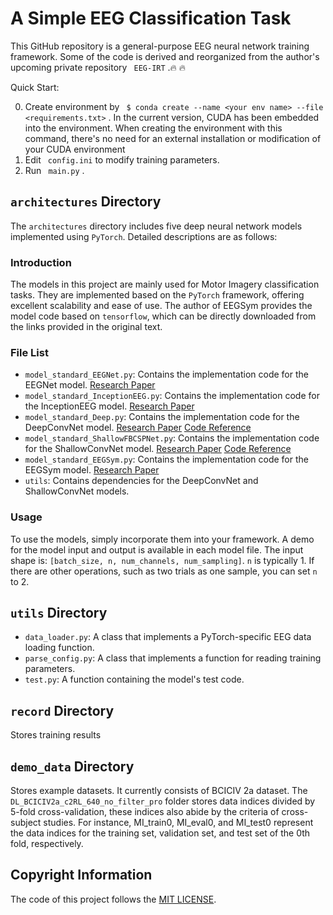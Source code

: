 # A Simple EEG Classification Task
This GitHub repository is a general-purpose EEG neural network training framework. Some of the code is derived and reorganized from the author's upcoming private repository ` EEG-IRT` .🔥 🔥 

Quick Start: 

0. Create environment by  ` $ conda create --name <your env name> --file <requirements.txt>` . In the current version, CUDA has been embedded into the environment. When creating the environment with this command, there's no need for an external installation or modification of your CUDA environment
1. Edit ` config.ini` to modify training parameters.
2. Run ` main.py` .
## `architectures` Directory

The `architectures` directory includes five deep neural network models implemented using `PyTorch`. Detailed descriptions are as follows:

### Introduction

The models in this project are mainly used for Motor Imagery classification tasks. They are implemented based on the `PyTorch` framework, offering excellent scalability and ease of use. The author of EEGSym provides the model code based on `tensorflow`, which can be directly downloaded from the links provided in the original text.

### File List

- `model_standard_EEGNet.py`: Contains the implementation code for the EEGNet model. [Research Paper](https://arxiv.org/abs/1611.08024)
- `model_standard_InceptionEEG.py`: Contains the implementation code for the InceptionEEG model. [Research Paper](https://ieeexplore.ieee.org/document/9311146)
- `model_standard_Deep.py`: Contains the implementation code for the DeepConvNet model. [Research Paper](https://arxiv.org/abs/1703.05051) [Code Reference](https://github.com/braindecode/braindecode/tree/master/braindecode/models)
- `model_standard_ShallowFBCSPNet.py`: Contains the implementation code for the ShallowConvNet model. [Research Paper](https://arxiv.org/abs/1703.05051) [Code Reference](https://github.com/braindecode/braindecode/tree/master/braindecode/models)
- `model_standard_EEGSym.py`: Contains the implementation code for the EEGSym model. [Research Paper](https://ieeexplore.ieee.org/document/9807323)
- `utils`: Contains dependencies for the DeepConvNet and ShallowConvNet models.

### Usage

To use the models, simply incorporate them into your framework. A demo for the model input and output is available in each model file. The input shape is: `[batch_size, n, num_channels, num_sampling]`. `n` is typically 1. If there are other operations, such as two trials as one sample, you can set `n` to 2.

## `utils` Directory
- `data_loader.py`: A class that implements a PyTorch-specific EEG data loading function.
- `parse_config.py`: A class that implements a function for reading training parameters.
- `test.py`: A function containing the model's test code.

## `record` Directory
Stores training results

## `demo_data` Directory
Stores example datasets. It currently consists of BCICIV 2a dataset. The `DL_BCICIV2a_c2RL_640_no_filter_pro` folder stores data indices divided by 5-fold cross-validation, these indices also abide by the criteria of cross-subject studies. For instance, MI_train0, MI_eval0, and MI_test0 represent the data indices for the training set, validation set, and test set of the 0th fold, respectively. 

## Copyright Information

The code of this project follows the [MIT LICENSE](LICENSE).
